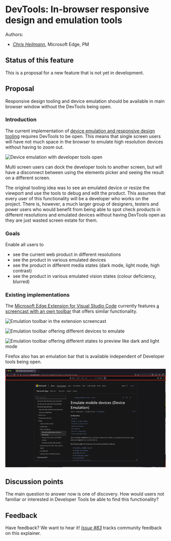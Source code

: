 # DevTools: In-browser responsive design and emulation tools

Authors:
 - *[Chris Heilmann](https://github.com/codepo8)*, Microsoft Edge, PM

## Status of this feature

This is a proposal for a new feature that is not yet in development.

## Proposal

Responsive design tooling and device emulation should be available in main browser window without the DevTools being open.

### Introduction

The current implementation of [device emulation and responsive design tooling](https://docs.microsoft.com/microsoft-edge/devtools-guide-chromium/device-mode/) requires DevTools to be open. This means that single screen users will have not much space in the browser to emulate high resolution devices without having to zoom out. 

![Device emulation with developer tools open](https://learn.microsoft.com/microsoft-edge/devtools-guide-chromium/media/device-mode-toggle-device-toolbar-highlighted.msft.png)

Multi screen users can dock the developer tools to another screen, but will have a disconnect between using the elements picker and seeing the result on a different screen.

The original tooling idea was to see an emulated device or resize the viewport and use the tools to debug and edit the product. This assumes that every user of this functionality will be a developer who works on the project. There is, however, a much larger group of designers, testers and power users who would benefit from being able to spot check products in different resolutions and emulated devices without having DevTools open as they are just wasted screen estate for them.

### Goals

Enable all users to 

* see the current web product in different resolutions
* see the product in various emulated devices
* see the product in different media states (dark mode, light mode, high contrast)
* see the product in various emulated vision states (colour deficiency, blurred)

### Existing implementations

The [Microsoft Edge Extension for Visual Studio Code](https://aka.ms/devtools-for-code) currently features [a screencast with an own toolbar](https://docs.microsoft.com/microsoft-edge/visual-studio-code/microsoft-edge-devtools-extension#device-and-state-emulation) that offers similar functionality.

![Emulation toolbar in the extension screencast](https://learn.microsoft.com/microsoft-edge/visual-studio-code/microsoft-edge-devtools-extension-images/edge-for-code-screencast-v2.png)

![Emulation toolbar offering different devices to emulate](https://learn.microsoft.com/microsoft-edge/visual-studio-code/microsoft-edge-devtools-extension-images/edge-for-code-screencast-v2-emulating.png)

![Emulation toolbar offering different states to preview like dark and light mode](https://learn.microsoft.com/microsoft-edge/visual-studio-code/microsoft-edge-devtools-extension-images/edge-for-code-forced-colours.png)

Firefox also has an emulation bar that is available independent of Developer tools being open.

![Firefox showing the mobile emulation toolbar](fiirefox-example.png)

## Discussion points

The main question to answer now is one of discovery. How would users not familiar or interested in Developer Tools be able to find this functionality?

## Feedback
Have feedback? We want to hear it! *[Issue #83](https://github.com/MicrosoftEdge/DevTools/issues/83)* tracks community feedback on this explainer.